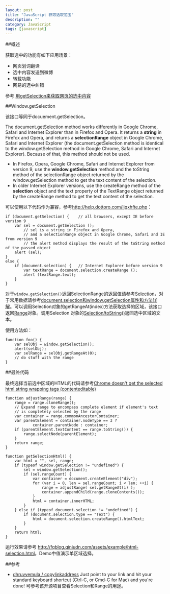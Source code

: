 ```yaml
---
layout: post
title: "JavaScript 获取选取范围"
description: ""
category: JavaScript
tags: [javascript]
--- 
```

##概述

获取选中的功能有如下应用场景：

- 网页划词翻译 
- 选中内容发送到微博 
- 转载功能 
- 网易的选中纠错 

参考 [用getSelection来获取网页的选中内容](http://classjs.com/2011/11/17/%E7%94%A8getselection%E6%9D%A5%E8%8E%B7%E5%8F%96%E7%BD%91%E9%A1%B5%E7%9A%84%E9%80%89%E4%B8%AD%E5%86%85%E5%AE%B9/)

<!--more-->

##Window.getSelection

该接口等同于docuement.getSelection。

The document.getSelection method works differently in Google Chrome, Safari and Internet Explorer than in Firefox and Opera. It returns a **string** in Firefox and Opera, and returns a **selectionRange** object in Google Chrome, Safari and Internet Explorer (the document.getSelection method is identical to the window.getSelection method in Google Chrome, Safari and Internet Explorer). Because of that, this method should not be used. 

- In Firefox, Opera, Google Chrome, Safari and Internet Explorer from version 9, use the **window.getSelection** method and the toString method of the selectionRange object returned by the window.getSelection method to get the text content of the selection.
- In older Internet Explorer versions, use the createRange method of the **selection** object and the text property of the TextRange object returned by the createRange method to get the text content of the selection.

可以使用以下代码作为兼容，参考<http://help.dottoro.com/ljqxhfte.php>：

    if (document.getSelection) {    // all browsers, except IE before version 9
        var sel = document.getSelection ();
            // sel is a string in Firefox and Opera, 
            // and a selectionRange object in Google Chrome, Safari and IE from version 9
            // the alert method displays the result of the toString method of the passed object
        alert (sel);
    } 
    else {
        if (document.selection) {   // Internet Explorer before version 9
            var textRange = document.selection.createRange ();
            alert (textRange.text);
        }
    }


对于`window.getSelection()`返回SelectionRange的返回值请参考[Selection](https://developer.mozilla.org/en-US/docs/DOM/Selection)，对于常用数据请参考[document.selection和window.getSelection属性和方法详解](http://www.lowxp.com/g/article/detail/269)。可以调用Selection对象的getRangeAt(index)方法获取选择的区域，该接口返回[Range](https://developer.mozilla.org/en-US/docs/DOM/range)对象。调用Selection
对象的[Selection/toString()](https://developer.mozilla.org/en-US/docs/Web/API/Selection/toString)返回选中区域的文本。

使用方法如：

    function foo() {
        var selObj = window.getSelection(); 
        alert(selObj);
        var selRange = selObj.getRangeAt(0);
        // do stuff with the range
    }

##最终代码

最终选择当前选中区域的HTML的代码请参考[Chrome doesn't get the selected html string wrapping tags (contenteditable)](http://stackoverflow.com/questions/14691196/chrome-doesnt-get-the-selected-html-string-wrapping-tags-contenteditable)

    function adjustRange(range) {
        range = range.cloneRange();
        // Expand range to encompass complete element if element's text
        // is completely selected by the range
        var container = range.commonAncestorContainer;
        var parentElement = container.nodeType == 3 ?
                container.parentNode : container;
        if (parentElement.textContent == range.toString()) {
            range.selectNode(parentElement);
        }
        return range;
    }

    function getSelectionHtml() {
        var html = "", sel, range;
        if (typeof window.getSelection != "undefined") {
            sel = window.getSelection();
            if (sel.rangeCount) {
                var container = document.createElement("div");
                for (var i = 0, len = sel.rangeCount; i < len; ++i) {
                    range = adjustRange( sel.getRangeAt(i) );
                    container.appendChild(range.cloneContents());
                }
                html = container.innerHTML;
            }
        } else if (typeof document.selection != "undefined") {
            if (document.selection.type == "Text") {
                html = document.selection.createRange().htmlText;
            }
        }
        return html;
    }

运行效果请参考 <http://fqblog.qiniudn.com/assets/example/html-selection.html>。Demo中值演示单区域选择。

##参考
- [dhruvvemula / copylinkaddress](https://github.com/dhruvvemula/copylinkaddress) Just point to your link and hit your standard keyboard shortcut (Ctrl-C, or Cmd-C for Mac) and you're done! 可参考该开源项目查看Selection和Range的用途。
